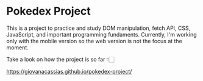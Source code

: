 # Pokedex Project

<p>This is a project to practice and study DOM manipulation, fetch API, CSS, JavaScript, and important programming fundaments. Currently, I'm working only with the mobile version so the web version is not the focus at the moment.</p>

<p> Take a look on how the project is so far 👇🏻</p>

<a>https://giovanacassias.github.io/pokedex-project/</a>
